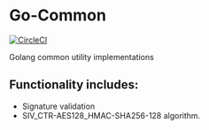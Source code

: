 # Go-Common

[![CircleCI](https://circleci.com/gh/oasislabs/go-common.svg?style=svg&circle-token=57ade6579712f18aadc0adb406e59afba0c2ace4)](https://circleci.com/gh/oasislabs/go-common)

Golang common utility implementations

## Functionality includes:

 * Signature validation
 * SIV_CTR-AES128_HMAC-SHA256-128 algorithm.
